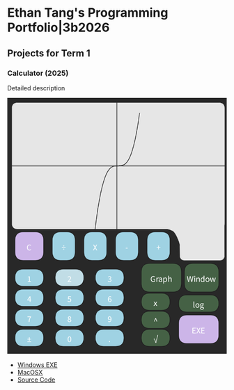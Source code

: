 # Ethan Tang's Programming Portfolio|3b2026

## Projects for Term 1

### Calculator (2025)

Detailed description 

![Running Calculator](https://github.com/9674036-code/portfolio/blob/main/images/Calc%20Fina.png?raw=true)

* [Windows EXE]()
* [MacOSX](https://github.com/9674036-code/portfolio/blob/main/src/Calculator/macos-aarch64.zip)
* [Source Code]()
